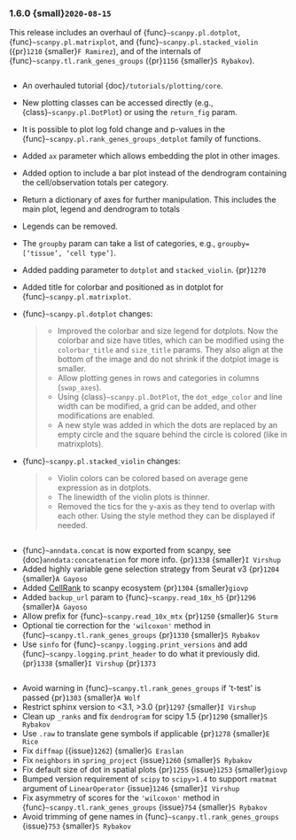 ### 1.6.0 {small}`2020-08-15`

This release includes an overhaul of {func}`~scanpy.pl.dotplot`, {func}`~scanpy.pl.matrixplot`, and {func}`~scanpy.pl.stacked_violin` ({pr}`1210` {smaller}`F Ramirez`), and of the internals of {func}`~scanpy.tl.rank_genes_groups` ({pr}`1156` {smaller}`S Rybakov`).

~~~{rubric} Overhaul of {func}`~scanpy.pl.dotplot`, {func}`~scanpy.pl.matrixplot`, and {func}`~scanpy.pl.stacked_violin` {pr}`1210` {smaller}`F Ramirez`
~~~

- An overhauled tutorial {doc}`/tutorials/plotting/core`.

- New plotting classes can be accessed directly (e.g., {class}`~scanpy.pl.DotPlot`) or using the `return_fig` param.

- It is possible to plot log fold change and p-values in the {func}`~scanpy.pl.rank_genes_groups_dotplot` family of functions.

- Added `ax` parameter which allows embedding the plot in other images.

- Added option to include a bar plot instead of the dendrogram containing the cell/observation totals per category.

- Return a dictionary of axes for further manipulation. This includes the main plot, legend and dendrogram to totals

- Legends can be removed.

- The `groupby` param can take a list of categories, e.g., `groupby=[‘tissue’, ‘cell type’]`.

- Added padding parameter to `dotplot` and `stacked_violin`. {pr}`1270`

- Added title for colorbar and positioned as in dotplot for {func}`~scanpy.pl.matrixplot`.

- {func}`~scanpy.pl.dotplot` changes:

  > - Improved the colorbar and size legend for dotplots. Now the colorbar and size have titles, which can be modified using the `colorbar_title` and `size_title` params. They also align at the bottom of the image and do not shrink if the dotplot image is smaller.
  > - Allow plotting genes in rows and categories in columns (`swap_axes`).
  > - Using {class}`~scanpy.pl.DotPlot`, the `dot_edge_color` and line width can be modified, a grid can be added, and other modifications are enabled.
  > - A new style was added in which the dots are replaced by an empty circle and the square behind the circle is colored (like in matrixplots).

- {func}`~scanpy.pl.stacked_violin` changes:

  > - Violin colors can be colored based on average gene expression as in dotplots.
  > - The linewidth of the violin plots is thinner.
  > - Removed the tics for the y-axis as they tend to overlap with each other. Using the style method they can be displayed if needed.

```{rubric} Additions
```

- {func}`~anndata.concat` is now exported from scanpy, see {doc}`anndata:concatenation` for more info. {pr}`1338` {smaller}`I Virshup`
- Added highly variable gene selection strategy from Seurat v3 {pr}`1204` {smaller}`A Gayoso`
- Added [CellRank](https://github.com/theislab/cellrank/) to scanpy ecosystem {pr}`1304` {smaller}`giovp`
- Added `backup_url` param to {func}`~scanpy.read_10x_h5` {pr}`1296` {smaller}`A Gayoso`
- Allow prefix for {func}`~scanpy.read_10x_mtx` {pr}`1250`  {smaller}`G Sturm`
- Optional tie correction for the `'wilcoxon'` method in {func}`~scanpy.tl.rank_genes_groups` {pr}`1330`  {smaller}`S Rybakov`
- Use `sinfo` for {func}`~scanpy.logging.print_versions` and add {func}`~scanpy.logging.print_header` to do what it previously did. {pr}`1338` {smaller}`I Virshup` {pr}`1373`

```{rubric} Bug fixes
```

- Avoid warning in {func}`~scanpy.tl.rank_genes_groups` if 't-test' is passed {pr}`1303` {smaller}`A Wolf`
- Restrict sphinx version to \<3.1, >3.0 {pr}`1297`  {smaller}`I Virshup`
- Clean up `_ranks` and fix `dendrogram` for scipy 1.5 {pr}`1290` {smaller}`S Rybakov`
- Use `.raw` to translate gene symbols if applicable {pr}`1278` {smaller}`E Rice`
- Fix `diffmap` ({issue}`1262`) {smaller}`G Eraslan`
- Fix `neighbors` in `spring_project` {issue}`1260`  {smaller}`S Rybakov`
- Fix default size of dot in spatial plots {pr}`1255` {issue}`1253` {smaller}`giovp`
- Bumped version requirement of `scipy` to `scipy>1.4` to support `rmatmat` argument of `LinearOperator` {issue}`1246` {smaller}`I Virshup`
- Fix asymmetry of scores for the `'wilcoxon'` method in {func}`~scanpy.tl.rank_genes_groups` {issue}`754`  {smaller}`S Rybakov`
- Avoid trimming of gene names in {func}`~scanpy.tl.rank_genes_groups` {issue}`753`  {smaller}`S Rybakov`
